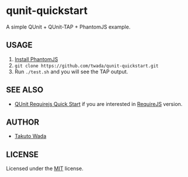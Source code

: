 qunit-quickstart
================================

A simple QUnit + QUnit-TAP + PhantomJS example.

USAGE
---------------------------------------
1. [Install PhantomJS](http://phantomjs.org/download.html)
2. `git clone https://github.com/twada/qunit-quickstart.git`
3. Run `./test.sh` and you will see the TAP output.

SEE ALSO
---------------------------------------
* [QUnit Requirejs Quick Start](https://github.com/elegantcoder/qunit-requirejs-quickstart) if you are interested in [RequireJS](http://requirejs.org) version.

AUTHOR
---------------------------------------
* [Takuto Wada](http://github.com/twada)

LICENSE
---------------------------------------
Licensed under the [MIT](https://raw.github.com/twada/qunit-quickstart/master/MIT-LICENSE.txt) license.
